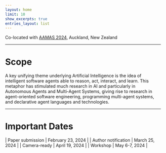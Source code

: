 ```yaml
---
layout: home
limit: 10
show_excerpts: true
entries_layout: list
---
```


Co-located with [AAMAS 2024](https://www.aamas2024-conference.auckland.ac.nz/), Auckland, New Zealand

***

# Scope
A key unifying theme underlying Artificial Intelligence is the idea of intelligent software agents able to reason, act, interact, and learn. This metaphor has stimulated much research in AI and particularly in Autonomous Agents and Multi-Agent Systems, giving rise to research in agent-oriented software engineering, programming multi-agent systems, and declarative agent languages and technologies.

***

# Important Dates
| Paper submission | February 23, 2024 |
| Author notification | March 25, 2024 |
| Camera-ready | April 19, 2024 |
| Workshop | May 6-7, 2024 |